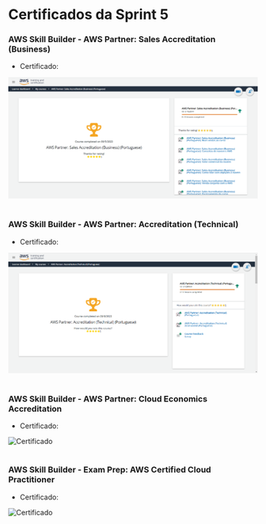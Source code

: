 #
# Certificados da Sprint 5

### AWS Skill Builder - AWS Partner: Sales Accreditation (Business)

- Certificado: 

![Certificado](https://github.com/catarwnalud/pbCompass/blob/master/sprint_5/certificados/business.png)

# 

### AWS Skill Builder - AWS Partner: Accreditation (Technical)

- Certificado: 

![Certificado](https://github.com/catarwnalud/pbCompass/blob/master/sprint_5/certificados/technical.png)

#

### AWS Skill Builder - AWS Partner: Cloud Economics Accreditation 

- Certificado: 

![Certificado](#)

#

### AWS Skill Builder - Exam Prep: AWS Certified Cloud Practitioner

- Certificado: 

![Certificado](#)

# 